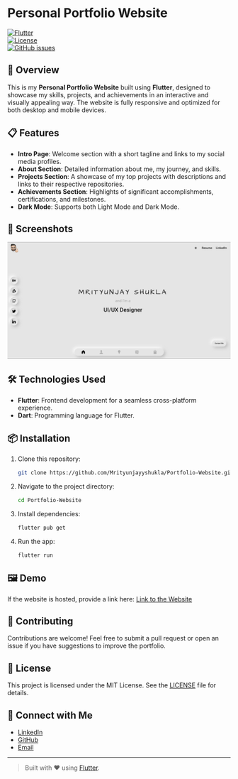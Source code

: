 # Personal Portfolio Website

[![Flutter](https://img.shields.io/badge/Flutter-%2302569B.svg?style=for-the-badge&logo=flutter&logoColor=white)](https://flutter.dev/)  
[![License](https://img.shields.io/badge/License-MIT-green.svg)](LICENSE)  
[![GitHub issues](https://img.shields.io/github/issues/Mrityunjayyshukla/Portfolio-Website.svg)](https://github.com/Mrityunjayyshukla/Portfolio-Website/issues)

## 🚀 Overview

This is my **Personal Portfolio Website** built using **Flutter**, designed to showcase my skills, projects, and achievements in an interactive and visually appealing way. The website is fully responsive and optimized for both desktop and mobile devices.

## 📋 Features

- **Intro Page**: Welcome section with a short tagline and links to my social media profiles.
- **About Section**: Detailed information about me, my journey, and skills.
- **Projects Section**: A showcase of my top projects with descriptions and links to their respective repositories.
- **Achievements Section**: Highlights of significant accomplishments, certifications, and milestones.
- **Dark Mode**: Supports both Light Mode and Dark Mode.

## 🎨 Screenshots

![Portfolio Website Screenshot](https://github.com/Mrityunjayyshukla/Portfolio-Website/blob/main/Portfolio_Screenshot.png)


## 🛠️ Technologies Used

- **Flutter**: Frontend development for a seamless cross-platform experience.
- **Dart**: Programming language for Flutter.

## 📦 Installation

1. Clone this repository:
   ```bash
   git clone https://github.com/Mrityunjayyshukla/Portfolio-Website.git
   ```
2. Navigate to the project directory:
   ```bash
   cd Portfolio-Website
   ```
3. Install dependencies:
   ```bash
   flutter pub get
   ```
4. Run the app:
   ```bash
   flutter run
   ```

## 🖼️ Demo

If the website is hosted, provide a link here: [Link to the Website](https://mrityunjayyshukla.github.io/Portfolio-Website/)

## 🤝 Contributing

Contributions are welcome! Feel free to submit a pull request or open an issue if you have suggestions to improve the portfolio.

## 📄 License

This project is licensed under the MIT License. See the [LICENSE](LICENSE) file for details.

## 💬 Connect with Me

- [LinkedIn](https://linkedin.com/in/mrityunjayyshukla)
- [GitHub](https://github.com/Mrityunjayyshukla)
- [Email](mailto:shuklamrityunjay60@gmail.com)

---

> Built with ❤️ using [Flutter](https://flutter.dev/).

